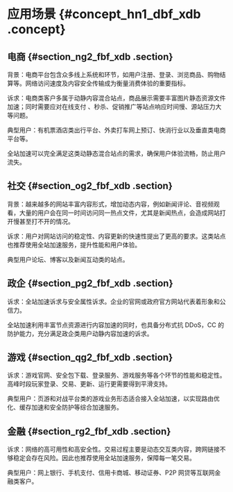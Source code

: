 # 应用场景 {#concept_hn1_dbf_xdb .concept}

## 电商 {#section_ng2_fbf_xdb .section}

背景：电商平台包含众多线上系统和环节，如用户注册、登录、浏览商品、购物结算等。网络访问速度及内容安全传输成为衡量消费体验的重要指标。

诉求：电商类客户多属于动静内容混合站点，商品展示需要丰富图片静态资源文件加速；同时需要应对在线支付 、秒杀、促销推广等站点响应时间慢、源站压力大等问题。

典型用户：有机票酒店类出行平台、外卖打车网上预订、快消行业以及垂直类电商平台等。

全站加速可以完全满足这类动静态混合站点的需求，确保用户体验流畅，防止用户流失。

## 社交 {#section_og2_fbf_xdb .section}

背景：越来越多的网站丰富内容形式，增加动态内容，例如新闻评论、音视频观看，大量的用户会在同一时间访问同一热点文件，尤其是新闻热点，会造成网站打开慢甚至打不开的情况。

诉求：用户对网站访问的稳定性、内容更新的快速性提出了更高的要求。这类站点也推荐使用全站加速服务，提升性能和用户体验。

典型用户论坛、博客以及新闻互动类的站点。

## 政企 {#section_pg2_fbf_xdb .section}

诉求：全站加速诉求与安全属性诉求。企业的官网或政府官方网站代表着形象和公信力。

全站加速利用丰富节点资源进行内容加速的同时，也具备分布式抗 DDoS，CC 的防护能力，充分满足政企类用户动静内容加速的诉求。

## 游戏 {#section_qg2_fbf_xdb .section}

诉求：游戏官网、安全包下载、登录服务、游戏服务等各个环节的性能和稳定性。高峰时段玩家登录、交易、更新、运行更需要得到平滑支持。

典型用户：页游和对战平台类的游戏业务形态适合接入全站加速，以实现路由优化、缓存加速和安全防护等综合加速服务。

## 金融 {#section_rg2_fbf_xdb .section}

诉求：网络的高可用性和高安全性。交易过程主要是动态交互类内容，跨网链接不够稳定会存在风险。因此也推荐使用全站加速服务，保障每一笔交易。

典型用户：网上银行、手机支付、信用卡商城、移动证券、P2P 网贷等互联网金融类客户。


